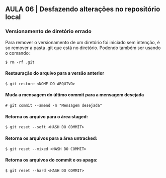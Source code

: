 ## AULA 06 | Desfazendo alterações no repositório local

### Versionamento de diretório errado
Para remover o versionamento de um diretório foi iniciado sem intenção, é so remover a pasta .git que está no diretório. Podendo também ser usando o comando:
```
$ rm -rf .git
```
#### Restauração do arquivo para a versão anterior
```
$ git restore <NOME DO ARQUIVO>
```
#### Muda a mensagem do último commit para a mensagem desejada
```
# git commit --amend -m "Mensagem desejada"
```
#### Retorna os arquivo para o área staged:
```
$ git reset --soft <HASH DO COMMIT>
```
#### Retorna os arquivos para a área untracked:
```
$ git reset --mixed <HASH DO COMMIT>
```
#### Retorna os arquivos do commit e os apaga:
```
$ git reset --hard <HASH DO COMMIT>
```
